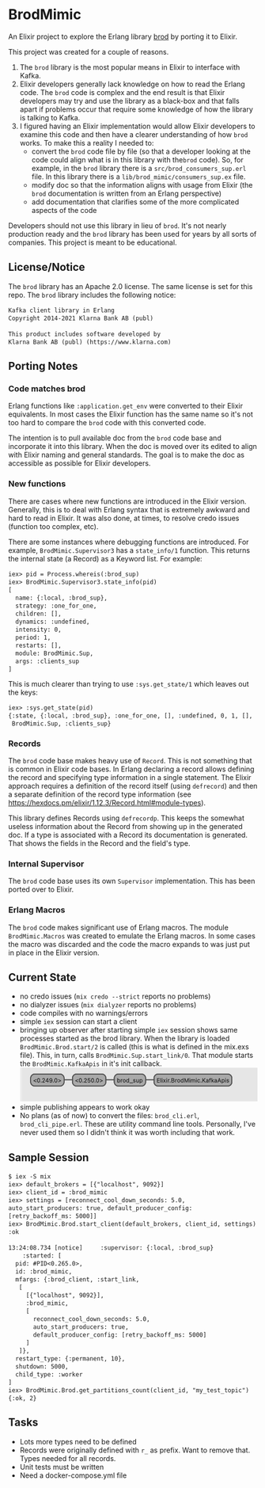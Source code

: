 # BrodMimic

An Elixir project to explore the Erlang library
[brod](https://github.com/kafka4beam/brod/tree/master) by porting it to Elixir.

This project was created for a couple of reasons.

1. The `brod` library is the most popular means in Elixir to interface with Kafka.
2. Elixir developers generally lack knowledge on how to read the Erlang code.
   The `brod` code is complex and the end result is that Elixir developers may try
   and use the library as a black-box and that falls apart if problems occur
   that require some knowledge of how the library is talking to Kafka.
3. I figured having an Elixir implementation would allow Elixir developers to
   examine this code and then have a clearer understanding of how `brod` works.
   To make this a reality I needed to:
   - convert the `brod` code file by file (so that a developer looking at the code could
     align what is in this library with the`brod` code). So, for example, in the `brod`
     library there is a `src/brod_consumers_sup.erl` file. In this library there is a
     `lib/brod_mimic/consumers_sup.ex` file.
   - modify doc so that the information aligns with usage from Elixir (the `brod` documentation
     is written from an Erlang perspective)
   - add documentation that clarifies some of the more complicated aspects of the code

Developers should not use this library in lieu of `brod`. It's not nearly production
ready and the `brod` library has been used for years by all sorts of companies. This
project is meant to be educational.

## License/Notice

The `brod` library has an Apache 2.0 license. The same license is set for this
repo. The `brod` library includes the following notice:

```
Kafka client library in Erlang
Copyright 2014-2021 Klarna Bank AB (publ)

This product includes software developed by
Klarna Bank AB (publ) (https://www.klarna.com)
```

## Porting Notes

### Code matches brod

Erlang functions like `:application.get_env` were converted to their Elixir
equivalents. In most cases the Elixir function has the same name so it's not too
hard to compare the `brod` code with this converted code.

The intention is to pull available doc from the `brod` code base and incorporate
it into this library. When the doc is moved over its edited to align with Elixir
naming and general standards. The goal is to make the doc as accessible as
possible for Elixir developers.

### New functions

There are cases where new functions are introduced in the Elixir version.
Generally, this is to deal with Erlang syntax that is extremely awkward and hard
to read in Elixir. It was also done, at times, to resolve credo issues (function
too complex, etc).

There are some instances where debugging functions are introduced. For example,
`BrodMimic.Supervisor3` has a `state_info/1` function. This returns the internal
state (a Record) as a Keyword list. For example:

```
iex> pid = Process.whereis(:brod_sup)
iex> BrodMimic.Supervisor3.state_info(pid)
[
  name: {:local, :brod_sup},
  strategy: :one_for_one,
  children: [],
  dynamics: :undefined,
  intensity: 0,
  period: 1,
  restarts: [],
  module: BrodMimic.Sup,
  args: :clients_sup
]
```

This is much clearer than trying to use `:sys.get_state/1` which leaves out
the keys:

```
iex> :sys.get_state(pid)
{:state, {:local, :brod_sup}, :one_for_one, [], :undefined, 0, 1, [],
 BrodMimic.Sup, :clients_sup}
```

### Records

The `brod` code base makes heavy use of `Record`. This is not something that is
common in Elixir code bases. In Erlang declaring a record allows defining the
record and specifying type information in a single statement. The Elixir
approach requires a definition of the record itself (using `defrecord`) and then
a separate definition of the record type information (see
https://hexdocs.pm/elixir/1.12.3/Record.html#module-types).

This library defines Records using `defrecordp`. This keeps the somewhat useless
information about the Record from showing up in the generated doc. If a type is
associated with a Record its documentation is generated. That shows the fields in
the Record and the field's type.

### Internal Supervisor

The `brod` code base uses its own `Supervisor` implementation. This has been
ported over to Elixir.

### Erlang Macros

The `brod` code makes significant use of Erlang macros. The module `BrodMimic.Macros`
was created to emulate the Erlang macros. In some cases the macro was discarded and
the code the macro expands to was just put in place in the Elixir version.

## Current State

- no credo issues (`mix credo --strict` reports no problems)
- no dialyzer issues (`mix dialyzer` reports no problems)
- code compiles with no warnings/errors
- simple `iex` session can start a client
- bringing up observer after starting simple `iex` session shows same processes started as
  the brod library. When the library is loaded `BrodMimic.Brod.start/2` is called (this is what
  is defined in the mix.exs file). This, in turn, calls `BrodMimic.Sup.start_link/0`. That module
  starts the `BrodMimic.KafkaApis` in it's init callback.
  ![Startup](./doc/images/brod_mimic_startup.png)
- simple publishing appears to work okay
- No plans (as of now) to convert the files: `brod_cli.erl`, `brod_cli_pipe.erl`. These are utility
  command line tools. Personally, I've never used them so I didn't think it was worth including
  that work.

## Sample Session

```
$ iex -S mix
iex> default_brokers = [{"localhost", 9092}]
iex> client_id = :brod_mimic
iex> settings = [reconnect_cool_down_seconds: 5.0, auto_start_producers: true, default_producer_config: [retry_backoff_ms: 5000]]
iex> BrodMimic.Brod.start_client(default_brokers, client_id, settings)
:ok

13:24:08.734 [notice]     :supervisor: {:local, :brod_sup}
    :started: [
  pid: #PID<0.265.0>,
  id: :brod_mimic,
  mfargs: {:brod_client, :start_link,
   [
     [{"localhost", 9092}],
     :brod_mimic,
     [
       reconnect_cool_down_seconds: 5.0,
       auto_start_producers: true,
       default_producer_config: [retry_backoff_ms: 5000]
     ]
   ]},
  restart_type: {:permanent, 10},
  shutdown: 5000,
  child_type: :worker
]
iex> BrodMimic.Brod.get_partitions_count(client_id, "my_test_topic")
{:ok, 2}
```

## Tasks

- Lots more types need to be defined
- Records were originally defined with `r_` as prefix. Want to remove that.
  Types needed for all records.
- Unit tests must be written
- Need a docker-compose.yml file
